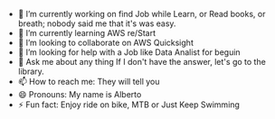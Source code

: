 - 🔭 I’m currently working on find Job while Learn, or Read books, or breath; nobody said me that it's was easy.
- 🌱 I’m currently learning AWS re/Start
- 👯 I’m looking to collaborate on AWS Quicksight
- 🤔 I’m looking for help with a Job like Data Analist for beguin
- 💬 Ask me about any thing If I don't have the answer, let's go to the library.
- 📫 How to reach me: They will tell you
- 😄 Pronouns: My name is Alberto
- ⚡ Fun fact: Enjoy ride on bike, MTB or Just Keep Swimming

